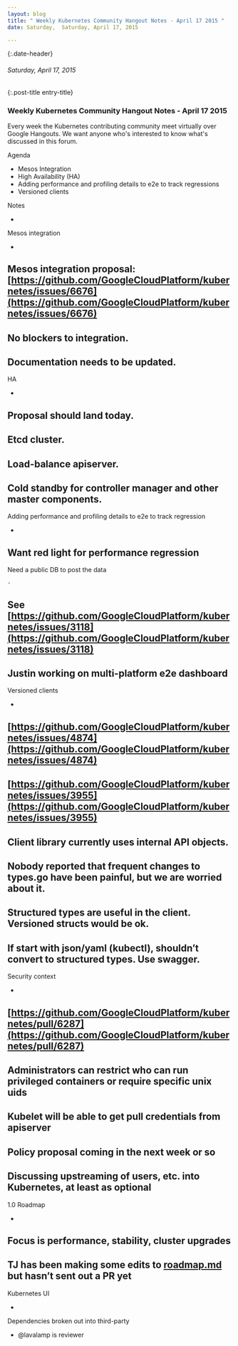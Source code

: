 ```yaml
---
layout: blog
title: " Weekly Kubernetes Community Hangout Notes - April 17 2015 " 
date: Saturday,  Saturday, April 17, 2015 

---
```

{:.date-header}
###### Saturday, April 17, 2015 

{:.post-title entry-title}
### Weekly Kubernetes Community Hangout Notes - April 17 2015 

  
Every week the Kubernetes contributing community meet virtually over Google Hangouts. We want anyone who's interested to know what's discussed in this forum.  
  
Agenda  

- Mesos Integration
- High Availability (HA)
- Adding performance and profiling details to e2e to track regressions
- Versioned clients
  
Notes  
  

- 
Mesos integration

  - 
Mesos integration proposal: [https://github.com/GoogleCloudPlatform/kubernetes/issues/6676](https://github.com/GoogleCloudPlatform/kubernetes/issues/6676)
  - 
No blockers to integration.
  - 
Documentation needs to be updated.
- 
HA

  - 
Proposal should land today.
  - 
Etcd cluster.
  - 
Load-balance apiserver.
  - 
Cold standby for controller manager and other master components.
- 
Adding performance and profiling details to e2e to track regression

  - 
Want red light for performance regression
  - 
Need a public DB to post the data

    - 
See [https://github.com/GoogleCloudPlatform/kubernetes/issues/3118](https://github.com/GoogleCloudPlatform/kubernetes/issues/3118)
  - 
Justin working on multi-platform e2e dashboard
- 
Versioned clients

  - 
[https://github.com/GoogleCloudPlatform/kubernetes/issues/4874](https://github.com/GoogleCloudPlatform/kubernetes/issues/4874)
  - 
[https://github.com/GoogleCloudPlatform/kubernetes/issues/3955](https://github.com/GoogleCloudPlatform/kubernetes/issues/3955)
  - 
Client library currently uses internal API objects.
  - 
Nobody reported that frequent changes to types.go have been painful, but we are worried about it.
  - 
Structured types are useful in the client. Versioned structs would be ok.
  - 
If start with json/yaml (kubectl), shouldn’t convert to structured types. Use swagger.
- 
Security context

  - 
[https://github.com/GoogleCloudPlatform/kubernetes/pull/6287](https://github.com/GoogleCloudPlatform/kubernetes/pull/6287)
  - 
Administrators can restrict who can run privileged containers or require specific unix uids
  - 
Kubelet will be able to get pull credentials from apiserver
  - 
Policy proposal coming in the next week or so
- 
Discussing upstreaming of users, etc. into Kubernetes, at least as optional
- 
1.0 Roadmap

  - 
Focus is performance, stability, cluster upgrades
  - 
TJ has been making some edits to [roadmap.md](https://github.com/GoogleCloudPlatform/kubernetes/blob/master/docs/roadmap.md) but hasn’t sent out a PR yet
- 
Kubernetes UI

  - 
Dependencies broken out into third-party
  - @lavalamp is reviewer

